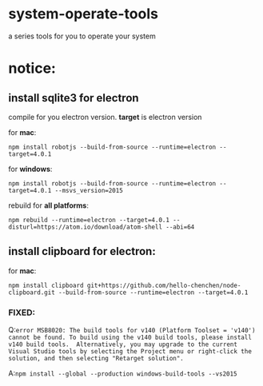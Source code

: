 # system-operate-tools
a series tools for you to operate your system

# notice:
## install sqlite3 for electron
compile for you electron version. **target** is electron version

for **mac**:

`npm install robotjs --build-from-source --runtime=electron --target=4.0.1`

for **windows**:

`npm install robotjs --build-from-source --runtime=electron --target=4.0.1 --msvs_version=2015`

rebuild for **all platforms**:

`npm rebuild --runtime=electron --target=4.0.1 --disturl=https://atom.io/download/atom-shell --abi=64`

## install clipboard for electron:
for **mac**:

`npm install clipboard git+https://github.com/hello-chenchen/node-clipboard.git --build-from-source --runtime=electron --target=4.0.1`

### FIXED:
Q:`error MSB8020: The build tools for v140 (Platform Toolset = 'v140') cannot be found. To build using the v140 build tools, please install v140 build tools.  Alternatively, you may upgrade to the current Visual Studio tools by selecting the Project menu or right-click the solution, and then selecting "Retarget solution".`

A:`npm install --global --production windows-build-tools --vs2015`